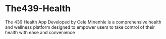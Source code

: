 # The439-Health
The 439 Health App Developed by Cele Minenhle is a comprehensive health and wellness platform designed to empower users to take control of their health with ease and convenience
